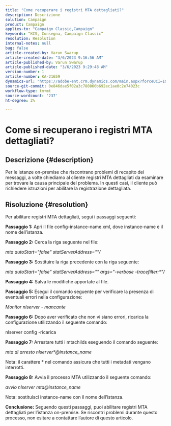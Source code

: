 ```yaml
---
title: "Come recuperare i registri MTA dettagliati?"
description: Descrizione
solution: Campaign
product: Campaign
applies-to: "Campaign Classic,Campaign"
keywords: “KCS, Consegna, Campaign Classic”
resolution: Resolution
internal-notes: null
bug: false
article-created-by: Varun Swarup
article-created-date: "3/6/2023 9:16:56 AM"
article-published-by: Varun Swarup
article-published-date: "3/6/2023 9:29:48 AM"
version-number: 1
article-number: KA-21659
dynamics-url: "https://adobe-ent.crm.dynamics.com/main.aspx?forceUCI=1&pagetype=entityrecord&etn=knowledgearticle&id=41c4aca0-ffbb-ed11-83ff-6045bd006149"
source-git-commit: 0e846dae5f02a3c780860b692ec1ae0c2e74023c
workflow-type: tm+mt
source-wordcount: '237'
ht-degree: 2%

---
```


# Come si recuperano i registri MTA dettagliati?

## Descrizione {#description}

Per le istanze on-premise che riscontrano problemi di recapito dei messaggi, a volte chiediamo al cliente registri MTA dettagliati da esaminare per trovare la causa principale del problema. In questi casi, il cliente può richiedere istruzioni per abilitare la registrazione dettagliata.

## Risoluzione {#resolution}


Per abilitare registri MTA dettagliati, segui i passaggi seguenti:

<b>Passaggio 1:</b>
Apri il file config-instance-name.xml, dove instance-name è il nome dell’istanza.

<b>Passaggio 2:</b>
Cerca la riga seguente nel file:

*mta autoStart=&quot;false&quot; statServerAddress=&quot;&quot;/*

<b>Passaggio 3:</b>
Sostituire la riga precedente con la riga seguente:

*mta autoStart=&quot;false&quot; statServerAddress=&quot;&quot; args=&quot;-verbose -tracefilter:\*&quot;/*

<b>Passaggio 4:</b>
Salva le modifiche apportate al file.

<b>Passaggio 5:</b>
Esegui il comando seguente per verificare la presenza di eventuali errori nella configurazione:

*Monitor nlserver - mancante*

<b>Passaggio 6:</b>
Dopo aver verificato che non vi siano errori, ricarica la configurazione utilizzando il seguente comando:

nlserver config -ricarica

<b>Passaggio 7:</b>
Arrestare tutti i mtachilds eseguendo il comando seguente:

*mta di arresto nlserver\*@instance_name*

Nota: il carattere \* nel comando assicura che tutti i metadati vengano interrotti.

<b>Passaggio 8:</b>
Avvia il processo MTA utilizzando il seguente comando:

*avvio nlserver mta@instance_name*

Nota: sostituisci instance-name con il nome dell’istanza.

<b>Conclusione:</b>
Seguendo questi passaggi, puoi abilitare registri MTA dettagliati per l’istanza on-premise. Se riscontri problemi durante questo processo, non esitare a contattare l’autore di questo articolo.
